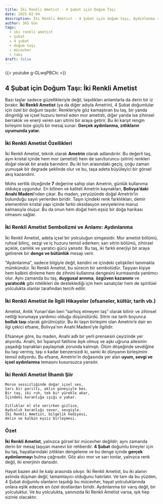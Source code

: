 ```yaml
---
title: İki Renkli Ametist - 4 Şubat için Doğum Taşı
date: 2025-02-04
description: İki Renkli Ametist - 4 Şubat için doğum taşı, Aydınlanma sembolü. Bu özel taşın derin anlamını öğrenin.
author: 365 Gün
tags:
  - i̇ki renkli ametist
  - şubat
  - 4 şubat
  - doğum taşı
  - mücevher
  - takı
draft: false
---
```


{{< youtube g-GLwqPBCIc >}}

## 4 Şubat için Doğum Taşı: İki Renkli Ametist

Bazı taşlar sadece güzellikleriyle değil, taşıdıkları anlamlarla da derin bir iz bırakır. **İki Renkli Ametist** (ya da diğer adıyla Ametrin), 4 Şubat doğumlular için özel bir doğum taşıdır. Renkleriyle göz kamaştıran bu taş, bir yanda dinginliği ve içsel huzuru temsil eden mor ametisti, diğer yanda ise zihinsel berraklık ve enerji veren sarı sitrini bir araya getirir. Bu iki karşıt rengin birleşimi bize güçlü bir mesaj sunar: **Gerçek aydınlanma, zıtlıkların uyumunda yatar.**

### İki Renkli Ametist Özellikleri

İki Renkli Ametist, teknik olarak **Ametrin** olarak adlandırılır. Bu değerli taş, aynı kristal içinde hem mor (ametist) hem de sarı/turuncu (sitrin) renkleri doğal olarak bir arada barındırır. Bu iki ton arasındaki geçiş, çoğu zaman yumuşak bir degrade şeklinde olur ve bu, taşa adeta büyüleyici bir görsel akış kazandırır.

Mohs sertlik ölçeğinde **7** değerine sahip olan Ametrin, günlük kullanıma oldukça uygundur. En bilinen ve kaliteli Ametrin kaynakları, **Bolivya’daki Anahí Madeni**’nden çıkar. Bu maden, yeryüzünde doğal Ametrin’in bulunduğu sayılı yerlerden biridir. Taşın içindeki renk farklılıkları, demir elementinin kristal yapı içinde farklı oksidasyon seviyelerine maruz kalmasıyla oluşur. Bu da onun hem doğal hem eşsiz bir doğa harikası olmasını sağlar.

### İki Renkli Ametist Sembolizmi ve Anlamı: Aydınlanma

İki Renkli Ametist, adeta içsel bir yolculuğun simgesidir. Mor ametist bölümü, ruhsal bilinç, sezgi ve iç huzuru temsil ederken; sarı sitrin bölümü, zihinsel açıklık, canlılık ve yaratıcı gücü yansıtır. Bu taş, iki farklı enerjiyi bir araya getirerek bir **denge ve bütünlük** mesajı verir.

"Aydınlanma", sadece bilgiyle değil, kendini ve içindeki çelişkileri tanımakla mümkündür. İki Renkli Ametist, bu sürecin bir sembolüdür. Taşıyan kişiye hem kalbini dinleme hem de zihnini kullanma dengesini kurmasında yardımcı olur. Aynı zamanda bu taş, **duygusal arınma**, **özgüven kazanımı** ve **yaratıcılık** gibi nitelikleri de desteklediği için hem sanatçılar hem de spiritüel yolculukta olanlar tarafından tercih edilir.

### İki Renkli Ametist ile İlgili Hikayeler (efsaneler, kültür, tarih vb.)

Ametist, Antik Yunan'dan beri “sarhoş etmeyen taş” olarak bilinir ve zihinsel netliği korumaya yardımcı olduğu düşünülürdü. Sitrin ise tarih boyunca **bolluk taşı** olarak görülmüştür. Bu iki taşın birleşimi olan Ametrin’e dair en ilgi çekici efsane, Bolivya'nın Anahí Madeni’yle ilgilidir.

Efsaneye göre, bu maden, Anahí adlı bir yerli prensesin çeyizinde yer alıyordu. Anahí, bir İspanyol fatihine âşık olmuş ve aşkı uğruna ailesinin yaşadığı toprakları paylaşmak zorunda kalmıştı. Ölüm döşeğinde sevdiğine bu taşı vermiş; taşı o kadar benzersizdi ki, sanki iki dünyanın birleşimini temsil ediyordu. Bu efsane, Ametrin'in doğasında yer alan **uyum, sevgi ve içsel aydınlanma** temasını kusursuzca yansıtır.

### İki Renkli Ametist İlhamlı Şiir

```
Morun sessizliğinde doğar içsel ses,
Sarı bir parıltı, aklın güneşiyle bes.
Bir taş, iki ruh, tek bir yürekle akar,
İçindeki karanlığa ışığı o yakar.

Zıtlıklar el ele verirken gizlice,
Aydınlık karanlığı sever, sevgiyle.
İki Renkli Ametist, bilgelik hediyesi,
Aklın ve kalbin eşsiz birleşmesi.
```

### Özet

**İki Renkli Ametist**, yalnızca görsel bir mücevher değildir; aynı zamanda derin bir mesaj taşıyan manevi bir rehberdir. **4 Şubat** doğumlu bireyler için bu taş, hayatlarındaki zıtlıkları dengeleme ve bu denge içinde **gerçek aydınlanmayı** bulma çağrısıdır. Göz alıcı mor ve sarı tonlar, yalnızca renk değil, iki enerjinin dansıdır.

Hayat bazen akıl ile kalp arasında sıkışır. İki Renkli Ametist, bu iki alanın aslında düşman değil, tamamlayıcı olduğunu hatırlatır. Ve tam da bu yüzden, 4 Şubat doğumlu olanların taşıdığı bu mücevher, hayat yolculuklarında onlara eşlik edecek en özel dostlardan biridir. Aydınlanma bir varış değil, bir yolculuktur. Ve bu yolculukta, yanınızda İki Renkli Ametist varsa, ışık hep sizinle olacaktır.
